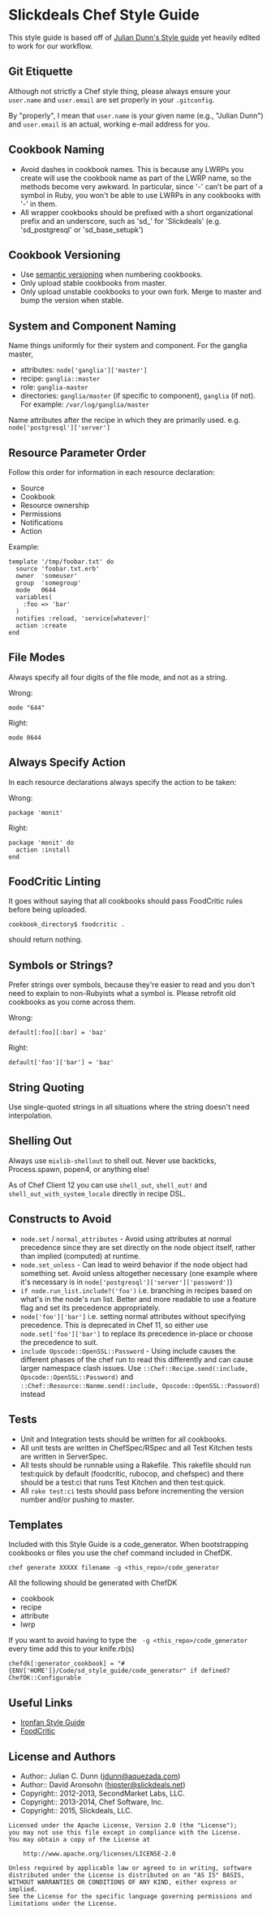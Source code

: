 Slickdeals Chef Style Guide
=========================

This style guide is based off of [Julian Dunn's Style guide](https://github.com/juliandunn/chef-style-guide) yet heavily edited to work for our workflow.

Git Etiquette
-------------

Although not strictly a Chef style thing, please always ensure your ``user.name`` and ``user.email`` are set properly in your ``.gitconfig``.

By "properly", I mean that ``user.name`` is your given name (e.g., "Julian Dunn") and ``user.email`` is an actual, working e-mail address for you.

Cookbook Naming
---------------

* Avoid dashes in cookbook names. This is because any LWRPs you create will use the cookbook name as part of the LWRP name, so the methods become very awkward. In particular, since '-' can't be part of a symbol in Ruby, you won't be able to use LWRPs in any cookbooks with '-' in them.
* All wrapper cookbooks should be prefixed with a short organizational prefix and an underscore, such as 'sd_' for 'Slickdeals' (e.g. 'sd_postgresql' or 'sd_base_setupk')

Cookbook Versioning
-------------------

* Use [semantic versioning](http://semver.org/) when numbering cookbooks.
* Only upload stable cookbooks from master.
* Only upload unstable cookbooks to your own fork. Merge to master and bump the version when stable.

System and Component Naming
---------------------------

Name things uniformly for their system and component. For the ganglia master,

* attributes: `node['ganglia']['master']`
* recipe: `ganglia::master`
* role: `ganglia-master`
* directories: `ganglia/master` (if specific to component), `ganglia` (if not). For example: `/var/log/ganglia/master`

Name attributes after the recipe in which they are primarily used. e.g. `node['postgresql']['server']`

Resource Parameter Order
------------------------

Follow this order for information in each resource declaration:

*    Source
*    Cookbook
*    Resource ownership
*    Permissions
*    Notifications
*    Action

Example:

    template '/tmp/foobar.txt' do
      source 'foobar.txt.erb'
      owner  'someuser'
      group  'somegroup'
      mode   0644
      variables(
        :foo => 'bar'
      )
      notifies :reload, 'service[whatever]'
      action :create
    end

File Modes
----------

Always specify all four digits of the file mode, and not as a string.

Wrong:

    mode "644"

Right:

    mode 0644

Always Specify Action
---------------------

In each resource declarations always specify the action to be taken:

Wrong:

    package 'monit'

Right:

    package 'monit' do
      action :install
    end

FoodCritic Linting
------------------

It goes without saying that all cookbooks should pass FoodCritic rules before being uploaded.

    cookbook_directory$ foodcritic .

should return nothing.

Symbols or Strings?
-------------------

Prefer strings over symbols, because they're easier to read and you don't need to explain to non-Rubyists what a symbol is. Please retrofit old cookbooks as you come across them.

Wrong:

    default[:foo][:bar] = 'baz'

Right:

    default['foo']['bar'] = 'baz'

String Quoting
--------------

Use single-quoted strings in all situations where the string doesn't need interpolation.

Shelling Out
------------

Always use `mixlib-shellout` to shell out. Never use backticks, Process.spawn, popen4, or anything else!

As of Chef Client 12 you can use `shell_out`, `shell_out!` and `shell_out_with_system_locale` directly in recipe DSL.

Constructs to Avoid
-------------------

* `node.set` / `normal_attributes` - Avoid using attributes at normal precedence since they are set directly on the node object itself, rather than implied (computed) at runtime.
* `node.set_unless` - Can lead to weird behavior if the node object had something set. Avoid unless altogether necessary (one example where it's necessary is in `node['postgresql']['server']['password']`)
* `if node.run_list.include?('foo')` i.e. branching in recipes based on what's in the node's run list. Better and more readable to use a feature flag and set its precedence appropriately.
* `node['foo']['bar']` i.e. setting normal attributes without specifying precedence. This is deprecated in Chef 11, so either use `node.set['foo']['bar']` to replace its precedence in-place or choose the precedence to suit.
* `include Opscode::OpenSSL::Password` - Using include causes the different phases of the chef run to read this differently and can cause larger namespace clash issues. Use `::Chef::Recipe.send(:include, Opscode::OpenSSL::Password)` and `::Chef::Resource::Nanme.send(:include, Opscode::OpenSSL::Password)` instead

Tests
-----
* Unit and Integration tests should be written for all cookbooks.
* All unit tests are written in ChefSpec/RSpec and all Test Kitchen tests are written in ServerSpec.
* All tests should be runnable using a Rakefile. This rakefile should run test:quick by default (foodcritic, rubocop, and chefspec) and there should be a test:ci that runs Test Kitchen and then test:quick.
* All `rake test:ci` tests should pass before incrementing the version number and/or pushing to master.

Templates
---------
Included with this Style Guide is a code_generator. When bootstrapping cookbooks or files you use the chef command included in ChefDK.

    chef generate XXXXX filename -g <this_repo>/code_generator

All the following should be generated with ChefDK
* cookbook
* recipe
* attribute
* lwrp

If you want to avoid having to type the ` -g <this_repo>/code_generator` every time add this to your knife.rb(s)

    chefdk[:generator_cookbook] = "#{ENV['HOME']}/Code/sd_style_guide/code_generator" if defined? ChefDK::Configurable

Useful Links
------------

* [Ironfan Style Guide](https://github.com/infochimps-labs/ironfan/wiki/style_guide)
* [FoodCritic](http://acrmp.github.com/foodcritic/)

License and Authors
-------------------

* Author:: Julian C. Dunn (<jdunn@aquezada.com>)
* Author:: David Aronsohn (<hipster@slickdeals.net>)
* Copyright:: 2012-2013, SecondMarket Labs, LLC.
* Copyright:: 2013-2014, Chef Software, Inc.
* Copyright:: 2015, Slickdeals, LLC.

```text
Licensed under the Apache License, Version 2.0 (the "License");
you may not use this file except in compliance with the License.
You may obtain a copy of the License at

    http://www.apache.org/licenses/LICENSE-2.0

Unless required by applicable law or agreed to in writing, software
distributed under the License is distributed on an "AS IS" BASIS,
WITHOUT WARRANTIES OR CONDITIONS OF ANY KIND, either express or implied.
See the License for the specific language governing permissions and
limitations under the License.
```
